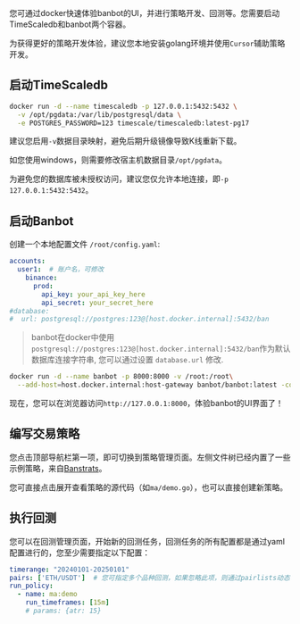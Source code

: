 您可通过docker快速体验banbot的UI，并进行策略开发、回测等。您需要启动TimeScaledb和banbot两个容器。

为获得更好的策略开发体验，建议您本地安装golang环境并使用`Cursor`辅助策略开发。

## 启动TimeScaledb
```bash
docker run -d --name timescaledb -p 127.0.0.1:5432:5432 \
  -v /opt/pgdata:/var/lib/postgresql/data \
  -e POSTGRES_PASSWORD=123 timescale/timescaledb:latest-pg17
```
建议您启用`-v`数据目录映射，避免后期升级镜像导致K线重新下载。

如您使用windows，则需要修改宿主机数据目录`/opt/pgdata`。

为避免您的数据库被未授权访问，建议您仅允许本地连接，即`-p 127.0.0.1:5432:5432`。

## 启动Banbot
创建一个本地配置文件 `/root/config.yaml`:
```yaml
accounts:
  user1:  # 账户名，可修改
    binance:
      prod:
        api_key: your_api_key_here
        api_secret: your_secret_here
#database:
#  url: postgresql://postgres:123@[host.docker.internal]:5432/ban
```
> banbot在docker中使用 `postgresql://postgres:123@[host.docker.internal]:5432/ban`作为默认数据库连接字符串, 您可以通过设置 `database.url` 修改.

```bash
docker run -d --name banbot -p 8000:8000 -v /root:/root\
  --add-host=host.docker.internal:host-gateway banbot/banbot:latest -config /root/config.yml
```
现在，您可以在浏览器访问`http://127.0.0.1:8000`，体验banbot的UI界面了！

## 编写交易策略
您点击顶部导航栏第一项，即可切换到策略管理页面。左侧文件树已经内置了一些示例策略，来自[Banstrats](https://github.com/banbox/banstrats)。

您可直接点击展开查看策略的源代码（如`ma/demo.go`），也可以直接创建新策略。

## 执行回测
您可以在回测管理页面，开始新的回测任务，回测任务的所有配置都是通过yaml配置进行的，您至少需要指定以下配置：
```yml
timerange: "20240101-20250101"
pairs: ['ETH/USDT']  # 您可指定多个品种回测，如果忽略此项，则通过pairlists动态计算品种列表
run_policy:
  - name: ma:demo
    run_timeframes: [15m]
    # params: {atr: 15}
```

